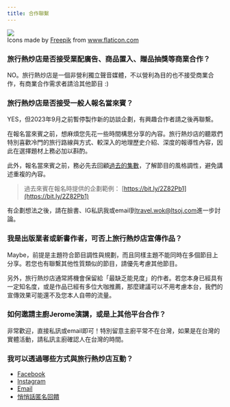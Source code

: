 ```yaml
---
title: 合作聯繫
---
```


<img class="flaticon" src="https://cdn-icons-png.flaticon.com/512/1534/1534959.png">
<div class="attribution">Icons made by <a href="https://www.flaticon.com/authors/freepik" title="Freepik">Freepik</a> from <a href="https://www.flaticon.com/" title="Flaticon">www.flaticon.com</a></div>

### 旅行熱炒店是否接受業配廣告、商品置入、贈品抽獎等商業合作？

NO。旅行熱炒店是一個非營利獨立聲音媒體，不以營利為目的也不接受商業合作，有商業合作需求者請洽其他節目 :)

### 旅行熱炒店是否接受一般人報名當來賓？

YES，但2023年9月之前暫停製作新的訪談企劃，有興趣合作者請之後再聯繫。

在報名當來賓之前，想麻煩您先花一些時間構思分享的內容。旅行熱炒店的聽眾們特別喜歡冷門的旅行路線與方式、較深入的地理歷史介紹、深度的報導性內容，因此在選擇題材上務必加以斟酌。

此外，報名當來賓之前，務必先去回顧[過去的集數](/episodes)，了解節目的風格調性，避免講述重複的內容。

> 過去來賓在報名時提供的企劃範例： [https://bit.ly/2Z82Pb1](https://bit.ly/2Z82Pb1)

有企劃想法之後，請在臉書、IG私訊我或email到[travel.wok@ltsoj.com](mailto:travel.wok@ltsoj.com)進一步討論。

### 我是出版業者或新書作者，可否上旅行熱炒店宣傳作品？

Maybe，前提是主題符合節目調性與規劃，而且同樣主題不能同時在多個節目上分享。若您也有聯繫其他性質類似的節目，請優先考慮其他節目。

另外，旅行熱炒店通常將機會保留給「最缺乏能見度」的作者。若您本身已經具有一定知名度，或是作品已經有多位大咖推薦，那麼建議可以不用考慮本台，我們的宣傳效果可能還不及您本人自帶的流量。

### 如何邀請主廚Jerome演講，或是上其他平台合作？

非常歡迎，直接私訊或email即可！特別留意主廚平常不在台灣，如果是在台灣的實體活動，請私訊主廚確認人在台灣的時間。

### 我可以透過哪些方式與旅行熱炒店互動？

* [Facebook](https://www.facebook.com/travel.wok)
* [Instagram](https://www.instagram.com/travel.wok)
* [Email](mailto:travel.wok@ltsoj.com)
* [悄悄話匿名回饋](https://forms.gle/4v9Xc5PJz4geQp7K7)